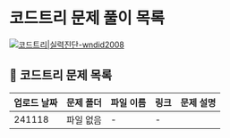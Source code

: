 #
# 코드트리 문제 풀이 목록
[![코드트리|실력진단-wndid2008](https://banner.codetree.ai/v1/banner/wndid2008)](https://www.codetree.ai/profiles/wndid2008)
## 🌳 코드트리 문제 목록
| 업로드 날짜 | 문제 폴더 | 파일 이름 | 링크 | 문제 설명 |
| ----------- | --------- | --------- | ----- | --------- |
| 241118 | 파일 없음 | - | - |
